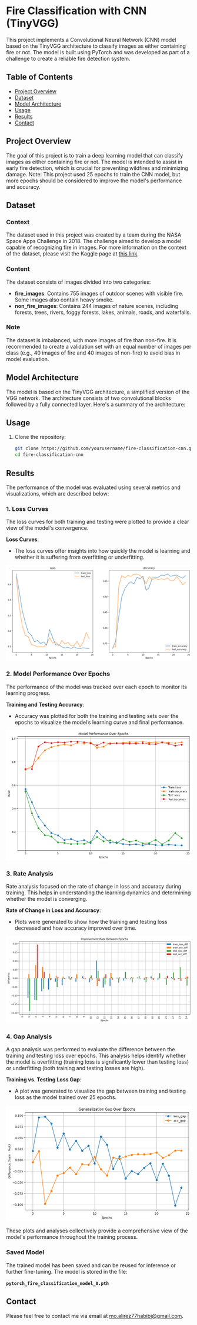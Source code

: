 # Fire Classification with CNN (TinyVGG)

This project implements a Convolutional Neural Network (CNN) model based on the TinyVGG architecture to classify images as either containing fire or not. The model is built using PyTorch and was developed as part of a challenge to create a reliable fire detection system.

## Table of Contents
- [Project Overview](#project-overview)
- [Dataset](#dataset)
- [Model Architecture](#model-architecture)
- [Usage](#usage)
- [Results](#results)
- [Contact](#contact)

## Project Overview
The goal of this project is to train a deep learning model that can classify images as either containing fire or not. The model is intended to assist in early fire detection, which is crucial for preventing wildfires and minimizing damage. Note: This project used 25 epochs to train the CNN model, but more epochs should be considered to improve the model's performance and accuracy.

## Dataset
### Context
The dataset used in this project was created by a team during the NASA Space Apps Challenge in 2018. The challenge aimed to develop a model capable of recognizing fire in images. For more information on the context of the dataset, please visit the Kaggle page at [this link](https://www.kaggle.com/datasets/phylake1337/fire-dataset).

### Content
The dataset consists of images divided into two categories:
- **fire_images**: Contains 755 images of outdoor scenes with visible fire. Some images also contain heavy smoke.
- **non_fire_images**: Contains 244 images of nature scenes, including forests, trees, rivers, foggy forests, lakes, animals, roads, and waterfalls.

### Note
The dataset is imbalanced, with more images of fire than non-fire. It is recommended to create a validation set with an equal number of images per class (e.g., 40 images of fire and 40 images of non-fire) to avoid bias in model evaluation.

## Model Architecture
The model is based on the TinyVGG architecture, a simplified version of the VGG network. The architecture consists of two convolutional blocks followed by a fully connected layer. Here's a summary of the architecture:

## Usage

1. Clone the repository:
   ```bash
   git clone https://github.com/yourusername/fire-classification-cnn.git
   cd fire-classification-cnn
   ```
## Results
The performance of the model was evaluated using several metrics and visualizations, which are described below:

### 1. Loss Curves
The loss curves for both training and testing were plotted to provide a clear view of the model's convergence.

**Loss Curves**:
- The loss curves offer insights into how quickly the model is learning and whether it is suffering from overfitting or underfitting.

![Loss Curves](results/Plot%20the%20loss%20curves.png)

### 2. Model Performance Over Epochs
The performance of the model was tracked over each epoch to monitor its learning progress.

**Training and Testing Accuracy**:
- Accuracy was plotted for both the training and testing sets over the epochs to visualize the model’s learning curve and final performance.

![Training vs Testing Accuracy](results/Model%20Performance%20Over%20Epochs.png)

### 3. Rate Analysis
Rate analysis focused on the rate of change in loss and accuracy during training. This helps in understanding the learning dynamics and determining whether the model is converging.

**Rate of Change in Loss and Accuracy**:
- Plots were generated to show how the training and testing loss decreased and how accuracy improved over time.

![Rate of Change in Loss and Accuracy](results/Rate%20Analysis.png)

### 4. Gap Analysis
A gap analysis was performed to evaluate the difference between the training and testing loss over epochs. This analysis helps identify whether the model is overfitting (training loss is significantly lower than testing loss) or underfitting (both training and testing losses are high).

**Training vs. Testing Loss Gap**:
- A plot was generated to visualize the gap between training and testing loss as the model trained over 25 epochs.

![Training vs Testing Loss Gap](results/Gap%20Analysis.png)

These plots and analyses collectively provide a comprehensive view of the model's performance throughout the training process.

### Saved Model

The trained model has been saved and can be reused for inference or further fine-tuning. The model is stored in the file:

**`pytorch_fire_classification_model_0.pth`**

## Contact

Please feel free to contact me via email at mo.alirez77habibi@gmail.com.

